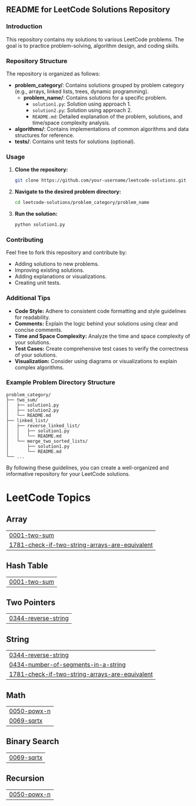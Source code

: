 ## README for LeetCode Solutions Repository

### Introduction
This repository contains my solutions to various LeetCode problems. The goal is to practice problem-solving, algorithm design, and coding skills.

### Repository Structure
The repository is organized as follows:

* **problem_category/**: Contains solutions grouped by problem category (e.g., arrays, linked lists, trees, dynamic programming).
    * **problem_name/**: Contains solutions for a specific problem.
        * `solution1.py`: Solution using approach 1.
        * `solution2.py`: Solution using approach 2.
        * `README.md`: Detailed explanation of the problem, solutions, and time/space complexity analysis.
* **algorithms/**: Contains implementations of common algorithms and data structures for reference.
* **tests/**: Contains unit tests for solutions (optional).

### Usage
1. **Clone the repository:**
   ```bash
   git clone https://github.com/your-username/leetcode-solutions.git
   ```
2. **Navigate to the desired problem directory:**
   ```bash
   cd leetcode-solutions/problem_category/problem_name
   ```
3. **Run the solution:**
   ```bash
   python solution1.py
   ```

### Contributing
Feel free to fork this repository and contribute by:
* Adding solutions to new problems.
* Improving existing solutions.
* Adding explanations or visualizations.
* Creating unit tests.

### Additional Tips
* **Code Style:** Adhere to consistent code formatting and style guidelines for readability.
* **Comments:** Explain the logic behind your solutions using clear and concise comments.
* **Time and Space Complexity:** Analyze the time and space complexity of your solutions.
* **Test Cases:** Create comprehensive test cases to verify the correctness of your solutions.
* **Visualization:** Consider using diagrams or visualizations to explain complex algorithms.

### Example Problem Directory Structure
```
problem_category/
├── two_sum/
│   ├── solution1.py
│   ├── solution2.py
│   └── README.md
├── linked_list/
│   ├── reverse_linked_list/
│   │   ├── solution1.py
│   │   └── README.md
│   └── merge_two_sorted_lists/
│       ├── solution1.py
│       └── README.md
└── ...
```


By following these guidelines, you can create a well-organized and informative repository for your LeetCode solutions.


<!---LeetCode Topics Start-->
# LeetCode Topics
## Array
|  |
| ------- |
| [0001-two-sum](https://github.com/Ermon13/leetcode-problem/tree/master/0001-two-sum) |
| [1781-check-if-two-string-arrays-are-equivalent](https://github.com/Ermon13/leetcode-problem/tree/master/1781-check-if-two-string-arrays-are-equivalent) |
## Hash Table
|  |
| ------- |
| [0001-two-sum](https://github.com/Ermon13/leetcode-problem/tree/master/0001-two-sum) |
## Two Pointers
|  |
| ------- |
| [0344-reverse-string](https://github.com/Ermon13/leetcode-problem/tree/master/0344-reverse-string) |
## String
|  |
| ------- |
| [0344-reverse-string](https://github.com/Ermon13/leetcode-problem/tree/master/0344-reverse-string) |
| [0434-number-of-segments-in-a-string](https://github.com/Ermon13/leetcode-problem/tree/master/0434-number-of-segments-in-a-string) |
| [1781-check-if-two-string-arrays-are-equivalent](https://github.com/Ermon13/leetcode-problem/tree/master/1781-check-if-two-string-arrays-are-equivalent) |
## Math
|  |
| ------- |
| [0050-powx-n](https://github.com/Ermon13/leetcode-problem/tree/master/0050-powx-n) |
| [0069-sqrtx](https://github.com/Ermon13/leetcode-problem/tree/master/0069-sqrtx) |
## Binary Search
|  |
| ------- |
| [0069-sqrtx](https://github.com/Ermon13/leetcode-problem/tree/master/0069-sqrtx) |
## Recursion
|  |
| ------- |
| [0050-powx-n](https://github.com/Ermon13/leetcode-problem/tree/master/0050-powx-n) |
<!---LeetCode Topics End-->